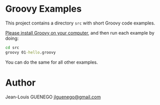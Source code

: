 # Groovy Examples

This project contains a directory `src` with short Groovy code examples.

[Please install Groovy on your computer](https://groovy-lang.org/documentation.html), and then run each example by doing:

```cmd
cd src
groovy 01-hello.groovy
```

You can do the same for all other examples.

# Author

Jean-Louis GUENEGO <jlguenego@gmail.com>
